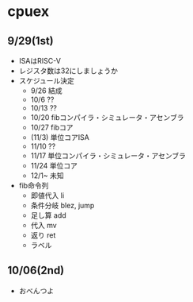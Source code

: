 # cpuex
## 9/29(1st)
- ISAはRISC-V
- レジスタ数は32にしましょうか
- スケジュール決定
  - 9/26 結成
  - 10/6 ??
  - 10/13 ??
  - 10/20 fibコンパイラ・シミュレータ・アセンブラ
  - 10/27 fibコア
  - (11/3) 単位コアISA
  - 11/10 ??
  - 11/17 単位コンパイラ・シミュレータ・アセンブラ
  - 11/24 単位コア
  - 12/1~ 未知
- fib命令列
  - 即値代入 li
  - 条件分岐 blez, jump
  - 足し算 add
  - 代入 mv
  - 返り ret
  - ラベル
## 10/06(2nd)
- おべんつよ

